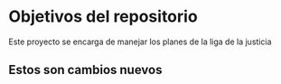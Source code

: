 # Objetivos del repositorio

Este proyecto se encarga de manejar los planes de la liga de la justicia


## Estos son cambios nuevos 
